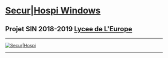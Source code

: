 # [Secur|Hospi Windows](http://Moutar.fr.nf/Logiciel)

## Projet SIN 2018-2019 [Lycee de L'Europe](http://www.lycee-europe-dunkerque.fr/)

________
[![Secur|Hospi](http://moutar.fr.nf/logo.png)](http://moutar.fr.nf)
________ 
